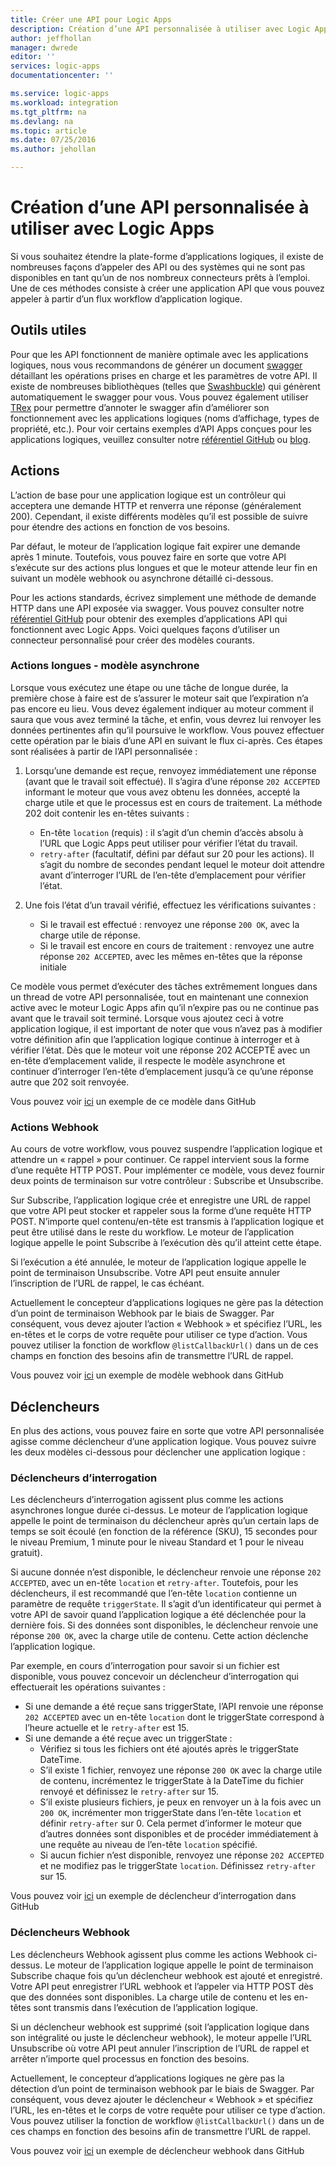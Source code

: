 ```yaml
---
title: Créer une API pour Logic Apps
description: Création d’une API personnalisée à utiliser avec Logic Apps
author: jeffhollan
manager: dwrede
editor: ''
services: logic-apps
documentationcenter: ''

ms.service: logic-apps
ms.workload: integration
ms.tgt_pltfrm: na
ms.devlang: na
ms.topic: article
ms.date: 07/25/2016
ms.author: jehollan

---
```

# Création d’une API personnalisée à utiliser avec Logic Apps
Si vous souhaitez étendre la plate-forme d’applications logiques, il existe de nombreuses façons d’appeler des API ou des systèmes qui ne sont pas disponibles en tant qu’un de nos nombreux connecteurs prêts à l’emploi. Une de ces méthodes consiste à créer une application API que vous pouvez appeler à partir d’un flux workflow d’application logique.

## Outils utiles
Pour que les API fonctionnent de manière optimale avec les applications logiques, nous vous recommandons de générer un document [swagger](http://swagger.io) détaillant les opérations prises en charge et les paramètres de votre API. Il existe de nombreuses bibliothèques (telles que [Swashbuckle](https://github.com/domaindrivendev/Swashbuckle)) qui génèrent automatiquement le swagger pour vous. Vous pouvez également utiliser [TRex](https://github.com/nihaue/TRex) pour permettre d’annoter le swagger afin d’améliorer son fonctionnement avec les applications logiques (noms d’affichage, types de propriété, etc.). Pour voir certains exemples d’API Apps conçues pour les applications logiques, veuillez consulter notre [référentiel GitHub](http://github.com/logicappsio) ou [blog](http://aka.ms/logicappsblog).

## Actions
L’action de base pour une application logique est un contrôleur qui acceptera une demande HTTP et renverra une réponse (généralement 200). Cependant, il existe différents modèles qu’il est possible de suivre pour étendre des actions en fonction de vos besoins.

Par défaut, le moteur de l’application logique fait expirer une demande après 1 minute. Toutefois, vous pouvez faire en sorte que votre API s’exécute sur des actions plus longues et que le moteur attende leur fin en suivant un modèle webhook ou asynchrone détaillé ci-dessous.

Pour les actions standards, écrivez simplement une méthode de demande HTTP dans une API exposée via swagger. Vous pouvez consulter notre [référentiel GitHub](https://github.com/logicappsio) pour obtenir des exemples d’applications API qui fonctionnent avec Logic Apps. Voici quelques façons d’utiliser un connecteur personnalisé pour créer des modèles courants.

### Actions longues - modèle asynchrone
Lorsque vous exécutez une étape ou une tâche de longue durée, la première chose à faire est de s’assurer le moteur sait que l’expiration n’a pas encore eu lieu. Vous devez également indiquer au moteur comment il saura que vous avez terminé la tâche, et enfin, vous devrez lui renvoyer les données pertinentes afin qu’il poursuive le workflow. Vous pouvez effectuer cette opération par le biais d’une API en suivant le flux ci-après. Ces étapes sont réalisées à partir de l’API personnalisée :

1. Lorsqu’une demande est reçue, renvoyez immédiatement une réponse (avant que le travail soit effectué). Il s’agira d’une réponse `202 ACCEPTED` informant le moteur que vous avez obtenu les données, accepté la charge utile et que le processus est en cours de traitement. La méthode 202 doit contenir les en-têtes suivants :
   
   * En-tête `location` (requis) : il s’agit d’un chemin d’accès absolu à l’URL que Logic Apps peut utiliser pour vérifier l’état du travail.
   * `retry-after` (facultatif, défini par défaut sur 20 pour les actions). Il s’agit du nombre de secondes pendant lequel le moteur doit attendre avant d’interroger l’URL de l’en-tête d’emplacement pour vérifier l’état.
2. Une fois l’état d’un travail vérifié, effectuez les vérifications suivantes :
   
   * Si le travail est effectué : renvoyez une réponse `200 OK`, avec la charge utile de réponse.
   * Si le travail est encore en cours de traitement : renvoyez une autre réponse `202 ACCEPTED`, avec les mêmes en-têtes que la réponse initiale

Ce modèle vous permet d’exécuter des tâches extrêmement longues dans un thread de votre API personnalisée, tout en maintenant une connexion active avec le moteur Logic Apps afin qu’il n’expire pas ou ne continue pas avant que le travail soit terminé. Lorsque vous ajoutez ceci à votre application logique, il est important de noter que vous n’avez pas à modifier votre définition afin que l’application logique continue à interroger et à vérifier l’état. Dès que le moteur voit une réponse 202 ACCEPTÉ avec un en-tête d’emplacement valide, il respecte le modèle asynchrone et continuer d’interroger l’en-tête d’emplacement jusqu’à ce qu’une réponse autre que 202 soit renvoyée.

Vous pouvez voir [ici](https://github.com/jeffhollan/LogicAppsAsyncResponseSample) un exemple de ce modèle dans GitHub

### Actions Webhook
Au cours de votre workflow, vous pouvez suspendre l’application logique et attendre un « rappel » pour continuer. Ce rappel intervient sous la forme d’une requête HTTP POST. Pour implémenter ce modèle, vous devez fournir deux points de terminaison sur votre contrôleur : Subscribe et Unsubscribe.

Sur Subscribe, l’application logique crée et enregistre une URL de rappel que votre API peut stocker et rappeler sous la forme d’une requête HTTP POST. N’importe quel contenu/en-tête est transmis à l’application logique et peut être utilisé dans le reste du workflow. Le moteur de l’application logique appelle le point Subscribe à l’exécution dès qu’il atteint cette étape.

Si l’exécution a été annulée, le moteur de l’application logique appelle le point de terminaison Unsubscribe. Votre API peut ensuite annuler l’inscription de l’URL de rappel, le cas échéant.

Actuellement le concepteur d’applications logiques ne gère pas la détection d’un point de terminaison Webhook par le biais de Swagger. Par conséquent, vous devez ajouter l’action « Webhook » et spécifiez l’URL, les en-têtes et le corps de votre requête pour utiliser ce type d’action. Vous pouvez utiliser la fonction de workflow `@listCallbackUrl()` dans un de ces champs en fonction des besoins afin de transmettre l’URL de rappel.

Vous pouvez voir [ici](https://github.com/jeffhollan/LogicAppTriggersExample/blob/master/LogicAppTriggers/Controllers/WebhookTriggerController.cs) un exemple de modèle webhook dans GitHub

## Déclencheurs
En plus des actions, vous pouvez faire en sorte que votre API personnalisée agisse comme déclencheur d’une application logique. Vous pouvez suivre les deux modèles ci-dessous pour déclencher une application logique :

### Déclencheurs d’interrogation
Les déclencheurs d’interrogation agissent plus comme les actions asynchrones longue durée ci-dessus. Le moteur de l’application logique appelle le point de terminaison du déclencheur après qu’un certain laps de temps se soit écoulé (en fonction de la référence (SKU), 15 secondes pour le niveau Premium, 1 minute pour le niveau Standard et 1 pour le niveau gratuit).

Si aucune donnée n’est disponible, le déclencheur renvoie une réponse `202 ACCEPTED`, avec un en-tête `location` et `retry-after`. Toutefois, pour les déclencheurs, il est recommandé que l’en-tête `location` contienne un paramètre de requête `triggerState`. Il s’agit d’un identificateur qui permet à votre API de savoir quand l’application logique a été déclenchée pour la dernière fois. Si des données sont disponibles, le déclencheur renvoie une réponse `200 OK`, avec la charge utile de contenu. Cette action déclenche l’application logique.

Par exemple, en cours d’interrogation pour savoir si un fichier est disponible, vous pouvez concevoir un déclencheur d’interrogation qui effectuerait les opérations suivantes :

* Si une demande a été reçue sans triggerState, l’API renvoie une réponse `202 ACCEPTED` avec un en-tête `location` dont le triggerState correspond à l’heure actuelle et le `retry-after` est 15.
* Si une demande a été reçue avec un triggerState :
  * Vérifiez si tous les fichiers ont été ajoutés après le triggerState DateTime.
  * S’il existe 1 fichier, renvoyez une réponse `200 OK` avec la charge utile de contenu, incrémentez le triggerState à la DateTime du fichier renvoyé et définissez le `retry-after` sur 15.
  * S’il existe plusieurs fichiers, je peux en renvoyer un à la fois avec un `200 OK`, incrémenter mon triggerState dans l’en-tête `location` et définir `retry-after` sur 0. Cela permet d’informer le moteur que d’autres données sont disponibles et de procéder immédiatement à une requête au niveau de l’en-tête `location` spécifié.
  * Si aucun fichier n’est disponible, renvoyez une réponse `202 ACCEPTED` et ne modifiez pas le triggerState `location`. Définissez `retry-after` sur 15.

Vous pouvez voir [ici](https://github.com/jeffhollan/LogicAppTriggersExample/tree/master/LogicAppTriggers) un exemple de déclencheur d’interrogation dans GitHub

### Déclencheurs Webhook
Les déclencheurs Webhook agissent plus comme les actions Webhook ci-dessus. Le moteur de l’application logique appelle le point de terminaison Subscribe chaque fois qu’un déclencheur webhook est ajouté et enregistré. Votre API peut enregistrer l’URL webhook et l’appeler via HTTP POST dès que des données sont disponibles. La charge utile de contenu et les en-têtes sont transmis dans l’exécution de l’application logique.

Si un déclencheur webhook est supprimé (soit l’application logique dans son intégralité ou juste le déclencheur webhook), le moteur appelle l’URL Unsubscribe où votre API peut annuler l’inscription de l’URL de rappel et arrêter n’importe quel processus en fonction des besoins.

Actuellement, le concepteur d’applications logiques ne gère pas la détection d’un point de terminaison webhook par le biais de Swagger. Par conséquent, vous devez ajouter le déclencheur « Webhook » et spécifiez l’URL, les en-têtes et le corps de votre requête pour utiliser ce type d’action. Vous pouvez utiliser la fonction de workflow `@listCallbackUrl()` dans un de ces champs en fonction des besoins afin de transmettre l’URL de rappel.

Vous pouvez voir [ici](https://github.com/jeffhollan/LogicAppTriggersExample/tree/master/LogicAppTriggers) un exemple de déclencheur webhook dans GitHub

<!---HONumber=AcomDC_0803_2016-->
